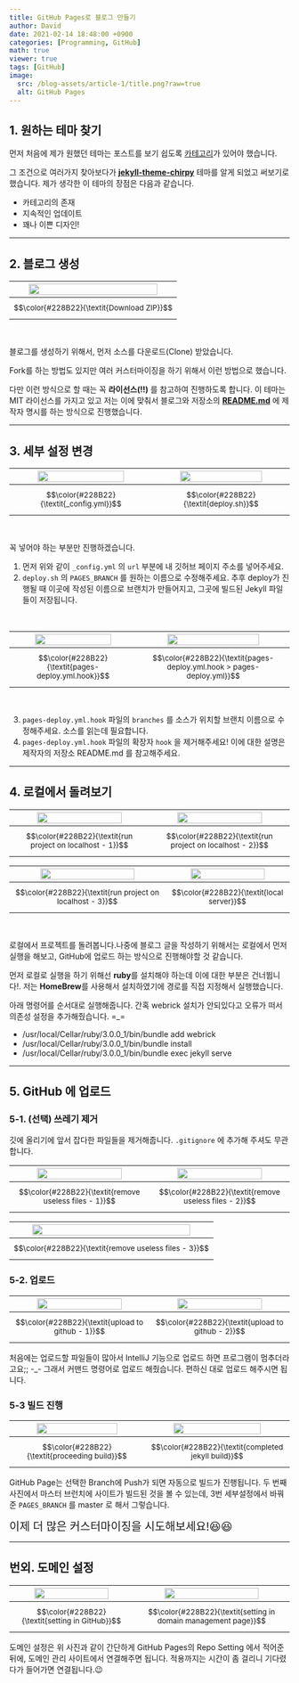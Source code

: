 ```yaml
---
title: GitHub Pages로 블로그 만들기
author: David
date: 2021-02-14 18:48:00 +0900
categories: [Programming, GitHub]
math: true
viewer: true
tags: [GitHub]
image:
  src: /blog-assets/article-1/title.png?raw=true
  alt: GitHub Pages
---
```


## 1. 원하는 테마 찾기

먼저 처음에 제가 원했던 테마는 포스트를 보기 쉽도록 <u>카테고리</u>가 있어야 했습니다.

그 조건으로 여러가지 찾아보다가 [__jekyll-theme-chirpy__](https://github.com/cotes2020/jekyll-theme-chirpy) 테마를 알게 되었고 써보기로 했습니다. 제가 생각한 이 테마의 장점은 다음과 같습니다.

- 카테고리의 존재
- 지속적인 업데이트
- 꽤나 이쁜 디자인!

***


## 2. 블로그 생성

|<img src="/blog-assets/article-1/1.png?raw=true" width="90%"/>|
|:--:|
|<small>$$\color{#228B22}{\textit{Download ZIP}}$$</small>|

<br>

블로그를 생성하기 위해서, 먼저 소스를 다운로드(Clone) 받았습니다.

Fork를 하는 방법도 있지만 여러 커스터마이징을 하기 위해서 이런 방법으로 했습니다.

다만 이런 방식으로 할 때는 꼭 __라이선스(!!)__ 를 참고하여 진행하도록 합니다. 이 테마는 MIT 라이선스를 가지고 있고 저는 이에 맞춰서 블로그와 저장소의 [**README.md**](https://github.com/estrogenic/estrogenic.github.io/blob/master/README.md) 에 제작자 명시를 하는 방식으로 진행했습니다.

***


## 3. 세부 설정 변경

|<img src="/blog-assets/article-1/2-1.png?raw=true" width="80%"/>|<img src="/blog-assets/article-1/2-2.png?raw=true" width="80%"/>|
|:--:|:--:|
|<small>$$\color{#228B22}{\textit{_config.yml}}$$</small>|<small>$$\color{#228B22}{\textit{deploy.sh}}$$</small>|

<br>

꼭 넣어야 하는 부분만 진행하겠습니다.

1. 먼저 위와 같이 `_config.yml` 의 `url` 부분에 내 깃허브 페이지 주소를 넣어주세요.
2. `deploy.sh` 의 `PAGES_BRANCH` 를 원하는 이름으로 수정해주세요. 추후 deploy가 진행될 때 이곳에 작성된 이름으로 브랜치가 만들어지고, 그곳에 빌드된 Jekyll 파일들이 저장됩니다.

<br>

|<img src="/blog-assets/article-1/2-3.png?raw=true" width="80%"/>|<img src="/blog-assets/article-1/2-4.png?raw=true" width="80%"/>|
|:--:|:--:|
|<small>$$\color{#228B22}{\textit{pages-deploy.yml.hook}}$$</small>|<small>$$\color{#228B22}{\textit{pages-deploy.yml.hook > pages-deploy.yml}}$$</small>|

<br>

3. `pages-deploy.yml.hook` 파일의 `branches` 를 소스가 위치할 브랜치 이름으로 수정해주세요. 소스를 읽는데 필요합니다.
4. `pages-deploy.yml.hook` 파일의 확장자 `hook` 을 제거해주세요! 이에 대한 설명은 제작자의 저장소 README.md 를 참고해주세요.

***


## 4. 로컬에서 돌려보기

|<img src="/blog-assets/article-1/3-1.png?raw=true" width="80%"/>|<img src="/blog-assets/article-1/3-2.png?raw=true" width="80%"/>|
|:--:|:--:|
|<small>$$\color{#228B22}{\textit{run project on localhost - 1}}$$</small>|<small>$$\color{#228B22}{\textit{run project on localhost - 2}}$$</small>|


|<img src="/blog-assets/article-1/3-3.png?raw=true" width="80%"/>|<img src="/blog-assets/article-1/3-4.png?raw=true" width="80%"/>|
|:--:|:--:|
|<small>$$\color{#228B22}{\textit{run project on localhost - 3}}$$</small>|<small>$$\color{#228B22}{\textit{local server}}$$</small>|

<br>

로컬에서 프로젝트를 돌려봅니다.나중에 블로그 글을 작성하기 위해서는 로컬에서 먼저 실행을 해보고, GitHub에 업로드 하는 방식으로 진행해야할 것 같습니다.

먼저 로컬로 실행을 하기 위해선 **ruby**를 설치해야 하는데 이에 대한 부분은 건너뜁니다!.
저는 **HomeBrew**를 사용해서 설치하였기에 경로를 직접 지정해서 실행했습니다.

아래 명령어를 순서대로 실행해줍니다.
간혹 webrick 설치가 안되있다고 오류가 떠서 의존성 설정을 추가해줬습니다. =_=

* /usr/local/Cellar/ruby/3.0.0_1/bin/bundle add webrick
* /usr/local/Cellar/ruby/3.0.0_1/bin/bundle install
* /usr/local/Cellar/ruby/3.0.0_1/bin/bundle exec jekyll serve

***


## 5. GitHub 에 업로드

### 5-1. (선택) 쓰레기 제거

깃에 올리기에 앞서 잡다한 파일들을 제거해줍니다. `.gitignore` 에 추가해 주셔도 무관합니다.

|<img src="/blog-assets/article-1/4-1.png?raw=true" width="80%"/>|<img src="/blog-assets/article-1/4-2.png?raw=true" width="80%"/>|
|:--:|:--:|
|<small>$$\color{#228B22}{\textit{remove useless files - 1}}$$</small>|<small>$$\color{#228B22}{\textit{remove useless files - 2}}$$</small>|


|<img src="/blog-assets/article-1/4-3.png?raw=true" width="90%"/>|
|:--:|
|<small>$$\color{#228B22}{\textit{remove useless files - 3}}$$</small>|

### 5-2. 업로드

|<img src="/blog-assets/article-1/5-1.png?raw=true" width="80%"/>|<img src="/blog-assets/article-1/5-2.png?raw=true" width="80%"/>|
|:--:|:--:|
|<small>$$\color{#228B22}{\textit{upload to github - 1}}$$</small>|<small>$$\color{#228B22}{\textit{upload to github - 2}}$$</small>|

처음에는 업로드할 파일들이 많아서 IntelliJ 기능으로 업로드 하면 프로그램이 멈추더라고요;; -_-
그래서 커맨드 명령어로 업로드 해줬습니다. 편하신 대로 업로드 해주시면 됩니다.

### 5-3 빌드 진행

|<img src="/blog-assets/article-1/6-1.png?raw=true" width="80%"/>|<img src="/blog-assets/article-1/6-2.png?raw=true" width="80%"/>|
|:--:|:--:|
|<small>$$\color{#228B22}{\textit{proceeding build}}$$</small>|<small>$$\color{#228B22}{\textit{completed jekyll build}}$$</small>|

GitHub Page는 선택한 Branch에 Push가 되면 자동으로 빌드가 진행됩니다.
두 번째 사진에서 마스터 브런치에 사이트가 빌드된 것을 볼 수 있는데, 3번 세부설정에서 바꿔준 `PAGES_BRANCH` 를 master 로 해서 그렇습니다.

<span style="font-size:20px;">
    이제 더 많은 커스터마이징을 시도해보세요!😆😆
</span>

***


## 번외. 도메인 설정

|<img src="/blog-assets/article-1/7-1.png?raw=true" width="80%"/>|<img src="/blog-assets/article-1/7-2.png?raw=true" width="80%"/>|
|:--:|:--:|
|<small>$$\color{#228B22}{\textit{setting in GitHub}}$$</small>|<small>$$\color{#228B22}{\textit{setting in domain management page}}$$</small>|

도메인 설정은 위 사진과 같이 간단하게 GitHub Pages의 Repo Setting 에서 적어준 뒤에, 도메인 관리 사이트에서 연결해주면 됩니다. 적용까지는 시간이 좀 걸리니 기다렸다가 들어가면 연결됩니다.😉

